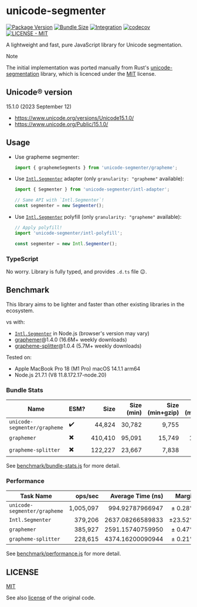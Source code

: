 # unicode-segmenter
[![Package Version](https://img.shields.io/npm/v/unicode-segmenter)](https://npm.im/unicode-segmenter)
[![Bundle Size](https://img.shields.io/bundlephobia/minzip/unicode-segmenter)](https://bundlephobia.com/package/unicode-segmenter)
[![Integration](https://github.com/cometkim/unicode-segmenter/actions/workflows/ci.yml/badge.svg)](https://github.com/cometkim/unicode-segmenter/actions/workflows/ci.yml)
[![codecov](https://codecov.io/gh/cometkim/unicode-segmenter/graph/badge.svg?token=3rA29JEH4J)](https://codecov.io/gh/cometkim/unicode-segmenter)
[![LICENSE - MIT](https://img.shields.io/github/license/cometkim/unicode-segmenter)](#license)

A lightweight and fast, pure JavaScript library for Unicode segmentation.

> [!NOTE]
> The initial implementation was ported manually from Rust's [unicode-segmentation] library, which is licenced under the [MIT](licenses/unicode-segmentation_MIT.txt) license.

## Unicode® version

15.1.0 (2023 September 12)

- https://www.unicode.org/versions/Unicode15.1.0/
- https://www.unicode.org/Public/15.1.0/

## Usage

- Use grapheme segmenter:
  ```js
  import { graphemeSegments } from 'unicode-segmenter/grapheme';
  ```

- Use [`Intl.Segmenter`] adapter (only `granularity: "grapheme"` available):
  ```js
  import { Segmenter } from 'unicode-segmenter/intl-adapter';

  // Same API with `Intl.Segmenter`!
  const segmenter = new Segmenter();
  ```

- Use [`Intl.Segmenter`] polyfill (only `granularity: "grapheme"` available):
  ```js
  // Apply polyfill!
  import 'unicode-segmenter/intl-polyfill';

  const segmenter = new Intl.Segmenter();
  ```

### TypeScript

No worry. Library is fully typed, and provides `.d.ts` file 😉.

## Benchmark

This library aims to be lighter and faster than other existing libraries in the ecosystem.

vs with:
- [`Intl.Segmenter`] in Node.js (browser's version may vary)
- [graphemer]@1.4.0 (16.6M+ weekly downloads)
- [grapheme-splitter]@1.0.4 (5.7M+ weekly downloads)

Tested on:
- Apple MacBook Pro 18 (M1 Pro) macOS 14.1.1 arm64
- Node.js 21.7.1 (V8 11.8.172.17-node.20)

### Bundle Stats

| Name                         | ESM? | Size    | Size (min)       | Size (min+gzip)  | Size (min+br)    |
|------------------------------|------|--------:|-----------------:|-----------------:|-----------------:|
| `unicode-segmenter/grapheme` |    ✔️ |  44,824 |           30,782 |            9,755 |            5,922 |
| `graphemer`                  |    ✖️ ️| 410,410 |           95,091 |           15,749 |           10,674 |
| `grapheme-splitter`          |    ✖️ | 122,227 |           23,667 |            7,838 |            4,846 |

See [benchmark/bundle-stats.js](benchmark/bundle-stats.js) for more detail.

### Performance

| Task Name                    | ops/sec   | Average Time (ns) |  Margin |  Samples |
|------------------------------|----------:|------------------:|--------:|---------:|
| `unicode-segmenter/grapheme` | 1,005,097 |   994.92787966947 | ± 0.28% |  502,549 |
| `Intl.Segmenter`             |   379,206 |  2637.08266589833 | ±23.52% |  197,772 |
| `graphemer`                  |   385,927 |  2591.15740759950 | ± 0.47% |  192,964 |
| `grapheme-splitter`          |   228,615 |  4374.16200090944 | ± 0.21% |  114,308 |

See [benchmark/performance.js](benchmark/performance.js) for more detail.

## LICENSE

[MIT](LICENSE)

See also [license](licenses/unicode-segmentation_MIT.txt) of the original code.

[unicode-segmentation]: https://github.com/unicode-rs/unicode-segmentation
[`Intl.Segmenter`]: https://developer.mozilla.org/en-US/docs/Web/JavaScript/Reference/Global_Objects/Intl/Segmenter
[graphemer]: https://github.com/flmnt/graphemer
[grapheme-splitter]: https://github.com/orling/grapheme-splitter
